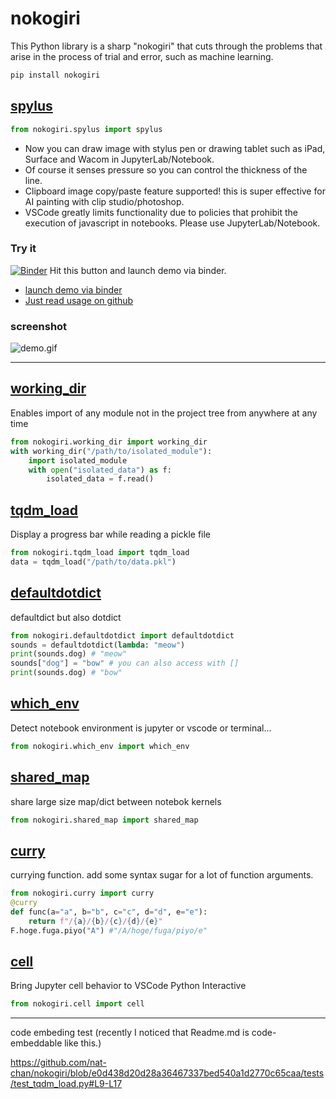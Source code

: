 # nokogiri


This Python library is a sharp "nokogiri" that cuts through the problems that arise in the process of trial and error, such as machine learning.

```bash
pip install nokogiri
```

## [spylus](https://github.com/nat-chan/nokogiri/blob/main/notebook/test_spylus.ipynb)
```python
from nokogiri.spylus import spylus
```
- Now you can draw image with stylus pen or drawing tablet such as iPad, Surface and Wacom in JupyterLab/Notebook.
- Of course it senses pressure so you can control the thickness of the line.
- Clipboard image copy/paste feature supported! this is super effective for AI painting with clip studio/photoshop.
- VSCode greatly limits functionality due to policies that prohibit the execution of javascript in notebooks. Please use JupyterLab/Notebook.

### Try it

[![Binder](https://mybinder.org/badge_logo.svg)](https://mybinder.org/v2/gh/nat-chan/nokogiri/main?filepath=notebook/test_spylus.ipynb)
Hit this button and launch demo via binder.
- [launch demo via binder](https://mybinder.org/v2/gh/nat-chan/nokogiri/main?filepath=notebook/test_spylus.ipynb)
- [Just read usage on github](https://github.com/nat-chan/nokogiri/blob/main/notebook/test_spylus.ipynb)

### screenshot
![demo.gif](https://i.imgur.com/Jzxg3ah.gif)

--- 


## [working_dir](https://github.com/nat-chan/nokogiri/blob/main/tests/working_dir.py)
Enables import of any module not in the project tree from anywhere at any time
```python
from nokogiri.working_dir import working_dir
with working_dir("/path/to/isolated_module"):
    import isolated_module
    with open("isolated_data") as f:
        isolated_data = f.read()
```

## [tqdm_load](https://github.com/nat-chan/nokogiri/blob/main/tests/test_tqdm_load.py)
Display a progress bar while reading a pickle file
```python
from nokogiri.tqdm_load import tqdm_load
data = tqdm_load("/path/to/data.pkl")
```

## [defaultdotdict](https://github.com/nat-chan/nokogiri/blob/main/tests/test_defaultdotdict.py)
defaultdict but also dotdict
```python
from nokogiri.defaultdotdict import defaultdotdict
sounds = defaultdotdict(lambda: "meow")
print(sounds.dog) # "meow"
sounds["dog"] = "bow" # you can also access with []
print(sounds.dog) # "bow"
```

## [which_env](https://github.com/nat-chan/nokogiri/blob/main/tests/test_which_env.py)
Detect notebook environment is jupyter or vscode or terminal...
```python
from nokogiri.which_env import which_env
```

## [shared_map](https://github.com/nat-chan/nokogiri/blob/main/tests/test_shared_map.py)
share large size map/dict between notebok kernels
```python
from nokogiri.shared_map import shared_map
```

## [curry](https://github.com/nat-chan/nokogiri/blob/main/tests/test_curry.py)
currying function. add some syntax sugar for a lot of function arguments.
```python
from nokogiri.curry import curry
@curry
def func(a="a", b="b", c="c", d="d", e="e"):
    return f"/{a}/{b}/{c}/{d}/{e}"
F.hoge.fuga.piyo("A") #"/A/hoge/fuga/piyo/e"
```

## [cell](https://github.com/nat-chan/nokogiri/blob/main/tests/test_cell.py)
Bring Jupyter cell behavior to VSCode Python Interactive
```python
from nokogiri.cell import cell
```

--- 

code embeding test (recently I noticed that Readme.md is code-embeddable like this.)

https://github.com/nat-chan/nokogiri/blob/e0d438d20d28a36467337bed540a1d2770c65caa/tests/test_tqdm_load.py#L9-L17